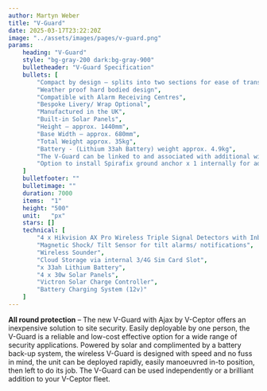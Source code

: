 ```yaml
---
author: Martyn Weber
title: "V-Guard"
date: 2025-03-17T23:22:20Z
image: "../assets/images/pages/v-guard.png"
params:
    heading: "V-Guard"
    style: "bg-gray-200 dark:bg-gray-900"
    bulletheader: "V-Guard Specification"
    bullets: [
        "Compact by design – splits into two sections for ease of transport",
        "Weather proof hard bodied design",
        "Compatible with Alarm Receiving Centres",
        "Bespoke Livery/ Wrap Optional",
        "Manufactured in the UK",
        "Built-in Solar Panels",
        "Height – approx. 1440mm",
        "Base Width – approx. 680mm",
        "Total Weight approx. 35kg",
        "Battery - (Lithium 33ah Battery) weight approx. 4.9kg",
        "The V-Guard can be linked to and associated with additional wireless devices positioned on site (such as detectors/ shock sensors/ flood sensors)",
        "Option to install Spirafix ground anchor x 1 internally for additional hold & integrity"
    ]
    bulletfooter: ""
    bulletimage: ""
    duration: 7000
    items:  "1"    
    height: "500"
    unit:   "px"
    stars: []
    technical: [
        "4 x Hikvision AX Pro Wireless Triple Signal Detectors with Inbuilt Camera Module for Video Clips",
        "Magnetic Shock/ Tilt Sensor for tilt alarms/ notifications",
        "Wireless Sounder",
        "Cloud Storage via internal 3/4G Sim Card Slot",
        "x 33ah Lithium Battery",
        "4 x 30w Solar Panels",
        "Victron Solar Charge Controller",
        "Battery Charging System (12v)"
    ]
---
```

**All round protection** – The new V-Guard with Ajax by V-Ceptor offers an inexpensive solution to site security. Easily deployable by one person, the V-Guard is a reliable and low-cost effective option for a wide range of security applications. Powered by solar and complimented by a battery back-up system, the wireless V-Guard is designed with speed and no fuss in mind, the unit can be deployed rapidly, easily manoeuvred in-to position, then left to do its job. The V-Guard can be used independently or a brilliant addition to your V-Ceptor fleet.


